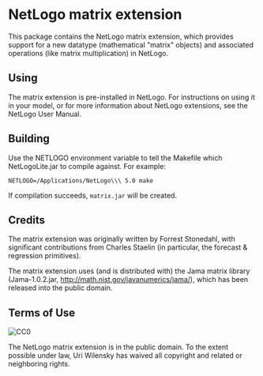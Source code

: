 # NetLogo matrix extension

This package contains the NetLogo matrix extension, which provides support for a new datatype (mathematical "matrix" objects) and associated operations (like matrix multiplication) in NetLogo. 

## Using

The matrix extension is pre-installed in NetLogo. For instructions on using it in your model, or for more information about NetLogo extensions, see the NetLogo User Manual.

## Building

Use the NETLOGO environment variable to tell the Makefile which NetLogoLite.jar to compile against.  For example:

    NETLOGO=/Applications/NetLogo\\\ 5.0 make

If compilation succeeds, `matrix.jar` will be created.

## Credits

The matrix extension was originally written by Forrest Stonedahl, with significant contributions from Charles Staelin (in particular, the forecast & regression primitives).

The matrix extension uses (and is distributed with) the Jama matrix library (Jama-1.0.2.jar, http://math.nist.gov/javanumerics/jama/), which has been released into the public domain.

## Terms of Use

![CC0](http://i.creativecommons.org/p/zero/1.0/88x31.png)

The NetLogo matrix extension is in the public domain.  To the extent possible under law, Uri Wilensky has waived all copyright and related or neighboring rights.
